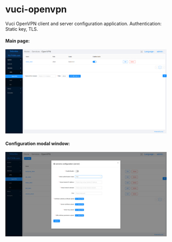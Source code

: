 # vuci-openvpn
Vuci OpenVPN client and server configuration application.
Authentication: Static key, TLS.

#### Main page:
![Main window](./Main.png)
#### Configuration modal window:
![Configuration modal window](./Configuration.png)